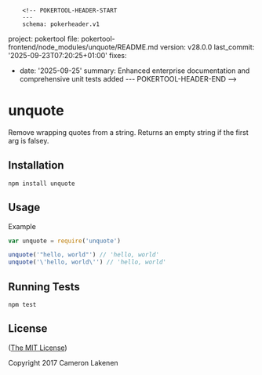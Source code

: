         <!-- POKERTOOL-HEADER-START
        ---
        schema: pokerheader.v1
project: pokertool
file: pokertool-frontend/node_modules/unquote/README.md
version: v28.0.0
last_commit: '2025-09-23T07:20:25+01:00'
fixes:
- date: '2025-09-25'
  summary: Enhanced enterprise documentation and comprehensive unit tests added
        ---
        POKERTOOL-HEADER-END -->
# unquote

Remove wrapping quotes from a string. Returns an empty string if the first arg is falsey.

## Installation

```
npm install unquote
```


## Usage

Example
```js
var unquote = require('unquote')

unquote('"hello, world"') // 'hello, world'
unquote('\'hello, world\'') // 'hello, world'
```


## Running Tests

```
npm test
```

## License

([The MIT License](LICENSE))

Copyright 2017 Cameron Lakenen
